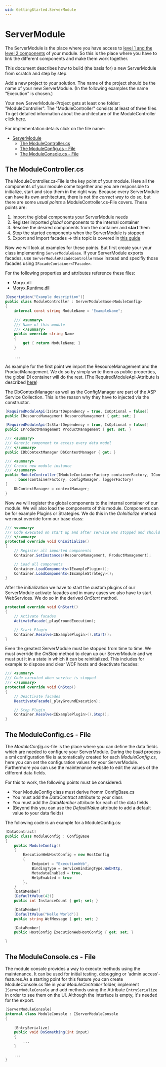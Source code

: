 ```yaml
---
uid: GettingStarted.ServerModule
---
```

# ServerModule

The ServerModule is the place where you have access to [level 1 and the level 2 components](../../articles/Runtime/ComponentComposition.md) of your module.
So this is the place where you have to link the different components and make them work together.

This document describes how to build (the basis for) a new ServerModule from scratch and step by step.

Add a new project to your solution. The name of the project should be the name of your new ServerModule. (In the following examples the name "Execution" is chosen.)

Your new ServerModule-Project gets at least one folder: "ModuleController". The "ModuleController" consists at least of three files. To get detailed information about the architecture of the ModuleController click [here](../../articles/Runtime/ComponentComposition.md). 

For implementation details click on the file name:
- [ServerModule](#servermodule)
  - [The ModuleController.cs](#the-modulecontrollercs)
  - [The ModuleConfig.cs - File](#the-moduleconfigcs---file)
  - [The ModuleConsole.cs - File](#the-moduleconsolecs---file)

## The ModuleController.cs 
The ModuleController.cs-File is the key point of your module. Here all the components of your module come together and you are responsible to initialize, start and stop them in the right way. Because every ServerModule can have its own architecture, there is not _the correct way_ to do so, but there are some _usual points_ a ModuleController.cs-File covers. These points are:

1. Import the global components your ServerModule needs
2. Register imported _global_ components to the internal container
3. Resolve the desired components from the container and **start** them
4. Stop the started components when the ServerModule is stopped
5. Export and Import facades -> this topic is covered in [this guide](Facades.md)

Now we will look at examples for these points. But first create your your class implementing `ServerModuleBase`. If your ServerModule exports facades, use `ServerModuleFacadeControllerBase` instead and specifiy those facades using `IFacadeContainer<TFacade>`.

For the following properties and attributes reference these files:

* Moryx.dll
* Moryx.Runtime.dll

````cs
[Description("Example description")]
public class ModuleController : ServerModuleBase<ModuleConfig>
{
    internal const string ModuleName = "ExampleName";
    
    /// <summary>
    /// Name of this module
    /// </summary>
    public override string Name
    {
        get { return ModuleName; }
    }
    
    ...
````

As example for the first point we import the ResourceManagement and the ProductManagement. We do so by simply write them as public properties, the global DI container will do the rest. (The RequiredModuleApi-Attribute is described [here](Facades.md))

The DbContextManager as well as the ConfigManager are part of the ASP Service Collection. This is the reason why they have to injected via the constructor. 

````cs
[RequiredModuleApi(IsStartDependency = true, IsOptional = false)]
public IResourceManagement ResourceManagement { get; set; }

[RequiredModuleApi(IsStartDependency = true, IsOptional = false)]
public IProductManagement ProductManagement { get; set; }

/// <summary>
/// Generic component to access every data model
/// </summary>
public IDbContextManager DbContextManager { get; }

/// <summary>
/// Create new module instance
/// </summary>
public ModuleController(IModuleContainerFactory containerFactory, IConfigManager configManager, ILoggerFactory loggerFactory, IDbContextManager contextManager)
    : base(containerFactory, configManager, loggerFactory)
{
    DbContextManager = contextManager;
}
````

Now we will register the global components to the internal container of our module. We will also load the components of this module. Components can be for example Plugins or Strategies. We do this in the _OnInitialize_ method we must override form our base class:

````cs
/// <summary>
/// Code executed on start up and after service was stopped and should be started again
/// </summary>
protected override void OnInitialize()
{
    // Register all imported components
    Container.SetInstances(ResourceManagement, ProductManagement);

    // Load all components
    Container.LoadComponents<IExamplePlugin>();
    Container.LoadComponents<IExampleStrategy>();
}
````

After the initialization we have to start the custom plugins of our ServerModule activate facades and in many cases we also have to start WebServices. We do so in the derived _OnStart_ method.

````cs
protected override void OnStart()
{
    // Activate facades
    ActivateFacade(_playGroundExecution);

    // Start Plugin
    Container.Resolve<IExamplePlugin>().Start();
}
````

Even the greatest ServerModule must be stopped from time to time. We must override the _OnStop_ method to clean up our ServerModule and we must put it in a state in which it can be reinitialized. This includes for example to dispose and clear WCF hosts and deactivate facades: 

````cs
/// <summary>
/// Code executed when service is stopped
/// </summary>
protected override void OnStop()
{
    // Deactivate facades
    DeactivateFacade(_playGroundExecution);

    // Stop Plugin
    Container.Resolve<IExamplePlugin>().Stop();
}
````

## The ModuleConfig.cs - File 

The _ModuleConfig.cs_-file is the place where you can define the data fields which are needed to configure your ServerModule. During the _build_ process a xml configuration file is automatically created for each _ModuleConfig.cs_, here you can set the configuration values for your ServerModule. Furthermore you can use the maintenance website to edit the values of the different data fields.

For this to work, the following points must be considered:

* Your ModuleConfig class must derive fromm ConfigBase.cs
* You must add the _DataContract_ attribute to your class
* You must add the _DataMember_ attribute for each of the data fields
* (Beyond this you can use the _DefaultValue_ attribute to add a default value to your data fields)

The following code is an example for a ModuleConfig.cs:

````cs
[DataContract]
public class ModuleConfig : ConfigBase
{
    public ModuleConfig()
    {
        ExecutionWebHostConfig = new HostConfig
        {
            Endpoint = "ExecutionWeb",
            BindingType = ServiceBindingType.WebHttp,
            MetadataEnabled = true,
            HelpEnabled = true
        };
    }
    [DataMember]
    [DefaultValue(42)]
    public int InstanceCount { get; set; }

    [DataMember]
    [DefaultValue("Hello World")]
    public string WcfMessage { get; set; }

    [DataMember]
    public HostConfig ExecutionWebHostConfig { get; set; }

}
````

## The ModuleConsole.cs - File

The module console provides a way to execute methods using the maintenance. It can be used for initial testing, debugging or 'admin access'-features.As a starting point for this feature you can create ModuleConsole.cs file in your _ModuleController_ folder, implement `IServerModuleConsole` and add methods using the Attribute `EntrySerialize` in order to see them on the UI. Although the interface is empty, it's needed for the export.

````C#
[ServerModuleConsole]
internal class ModuleConsole : IServerModuleConsole
{
    
    [EntrySerialize]
    public void DoSomething(int input)
    {
        ...
    }

    ...
}
````